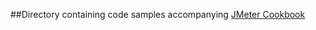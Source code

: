 ##Directory containing code samples accompanying [JMeter Cookbook](http://www.packtpub.com/jmeter-cookbook/book)
